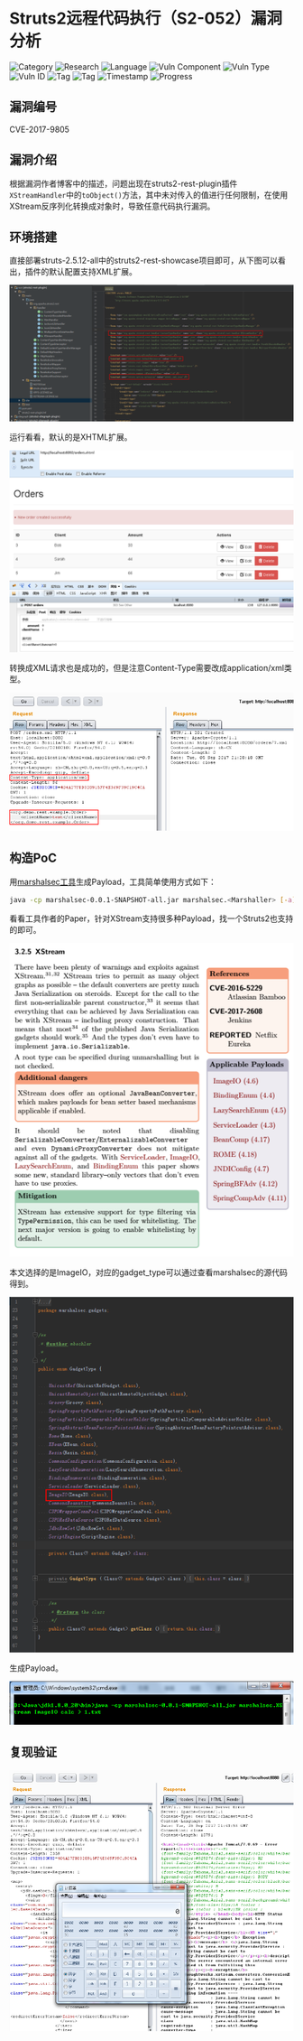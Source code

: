 # Struts2远程代码执行（S2-052）漏洞分析

![Category](https://img.shields.io/badge/category-vuln_analysis-blue.svg)
![Research](https://img.shields.io/badge/research-web_security-blue.svg)
![Language](https://img.shields.io/badge/lang-java-blue.svg)
![Vuln Component](https://img.shields.io/badge/vuln_component-struts2-red.svg)
![Vuln Type](https://img.shields.io/badge/vuln_type-rce-red.svg)
![Vuln ID](https://img.shields.io/badge/vuln_id-cve--2017--9805-red.svg)
![Tag](https://img.shields.io/badge/tag-xstream-green.svg)
![Tag](https://img.shields.io/badge/tag-deserialize-green.svg)
![Timestamp](https://img.shields.io/badge/timestamp-1504646112-lightgrey.svg)
![Progress](https://img.shields.io/badge/progress-100%25-brightgreen.svg)

## 漏洞编号

CVE-2017-9805

## 漏洞介绍

根据漏洞作者博客中的描述，问题出现在struts2-rest-plugin插件`XStreamHandler`中的`toObject()`方法，其中未对传入的值进行任何限制，在使用XStream反序列化转换成对象时，导致任意代码执行漏洞。

## 环境搭建

直接部署struts-2.5.12-all中的struts2-rest-showcase项目即可，从下图可以看出，插件的默认配置支持XML扩展。

![01.png](apache-struts2-s2-052-rce/01.png)

运行看看，默认的是XHTML扩展。

![02.png](apache-struts2-s2-052-rce/02.png)

转换成XML请求也是成功的，但是注意Content-Type需要改成application/xml类型。

![03.png](apache-struts2-s2-052-rce/03.png)

## 构造PoC

用[marshalsec工具](https://github.com/mbechler/marshalsec/)生成Payload，工具简单使用方式如下：

```sh
java -cp marshalsec-0.0.1-SNAPSHOT-all.jar marshalsec.<Marshaller> [-a] [-v] [-t] [<gadget_type> [<arguments...>]]
```

看看工具作者的Paper，针对XStream支持很多种Payload，找一个Struts2也支持的即可。

![04.png](apache-struts2-s2-052-rce/04.png)

本文选择的是ImageIO，对应的gadget_type可以通过查看marshalsec的源代码得到。

![05.png](apache-struts2-s2-052-rce/05.png)

生成Payload。

![06.png](apache-struts2-s2-052-rce/06.png)

## 复现验证

![07.png](apache-struts2-s2-052-rce/07.png)